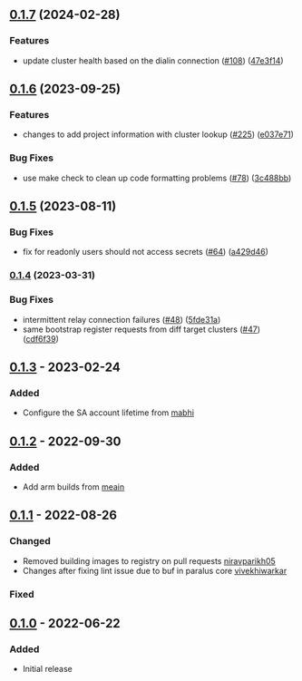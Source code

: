 ## [0.1.7](https://github.com/paralus/relay/compare/v0.1.6...v0.1.7) (2024-02-28)

### Features

* update cluster health based on the dialin connection ([#108](https://github.com/paralus/relay/issues/108)) ([47e3f14](https://github.com/paralus/relay/commit/47e3f141d07109942756960069891c207bc2d52e))

## [0.1.6](https://github.com/paralus/relay/compare/v0.1.5...v0.1.6) (2023-09-25)

### Features

* changes to add project information with cluster lookup ([#225](https://github.com/paralus/paralus/issues/225)) ([e037e71](https://github.com/paralus/relay/commit/e037e718521dff8159cbef36ad2487127f549bb9))


### Bug Fixes

* use make check to clean up code formatting problems ([#78](https://github.com/paralus/relay/issues/78)) ([3c488bb](https://github.com/paralus/relay/commit/3c488bb8acf2e159ab536d838158150cd7e612ea))

## [0.1.5](https://github.com/paralus/relay/compare/v0.1.4...v0.1.5) (2023-08-11)

### Bug Fixes

* fix for readonly users should not access secrets ([#64](https://github.com/paralus/relay/issues/64)) ([a429d46](https://github.com/paralus/relay/commit/a429d4656261454da80b34f1bbc6a31812c6e92a))

### [0.1.4](https://github.com/paralus/relay/compare/v0.1.3...v0.1.4) (2023-03-31)

### Bug Fixes

* intermittent relay connection failures ([#48](https://github.com/paralus/relay/issues/48)) ([5fde31a](https://github.com/paralus/relay/commit/5fde31aa17545ba3d2e917a5668ac2615ccac997))
* same bootstrap register requests from diff target clusters ([#47](https://github.com/paralus/relay/issues/47)) ([cdf6f39](https://github.com/paralus/relay/commit/cdf6f39fa7ffed06bf84b6702f168c78a537cf70))

## [0.1.3] - 2023-02-24
### Added
-  Configure the SA account lifetime from [mabhi](https://github.com/mabhi)

## [0.1.2] - 2022-09-30
### Added
- Add arm builds from [meain](https://github.com/meain)

## [0.1.1] - 2022-08-26
### Changed
- Removed building images to registry on pull requests [niravparikh05](https://github.com/niravparikh05)
- Changes after fixing lint issue due to buf in paralus core [vivekhiwarkar](https://github.com/vivekhiwarkar)

### Fixed

## [0.1.0] - 2022-06-22
### Added
- Initial release

[Unreleased]: https://github.com/paralus/relay/compare/v0.1.7...HEAD
[0.1.7]: https://github.com/paralus/relay/compare/v0.1.6...v0.1.7
[0.1.6]: https://github.com/paralus/relay/compare/v0.1.5...v0.1.6
[0.1.5]: https://github.com/paralus/relay/compare/v0.1.4...v0.1.5
[0.1.4]: https://github.com/paralus/relay/compare/v0.1.3...v0.1.4
[0.1.3]: https://github.com/paralus/relay/compare/v0.1.2...v0.1.3
[0.1.2]: https://github.com/paralus/relay/compare/v0.1.1...v0.1.2
[0.1.1]: https://github.com/paralus/relay/compare/v0.1.0...v0.1.1
[0.1.0]: https://github.com/paralus/relay/releases/tag/v0.1.0
